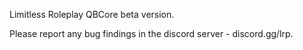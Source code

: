 Limitless Roleplay QBCore beta version. 

Please report any bug findings in the discord server - discord.gg/lrp. 
